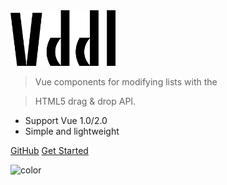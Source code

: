 <img src="_media/vddl.png" width="168" title="vddl"/>

> Vue components for modifying lists with the

> HTML5 drag & drop API.


- Support Vue 1.0/2.0
- Simple and lightweight

[GitHub](https://github.com/hejianxian/vddl)
[Get Started](guide/installation)

<!-- 背景色 -->
![color](#ffffff)
